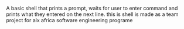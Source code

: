 A basic shell that prints a prompt, waits for user to enter command and prints what they entered on the next line.
this is shell is made as a team project for alx africa software engineering programe